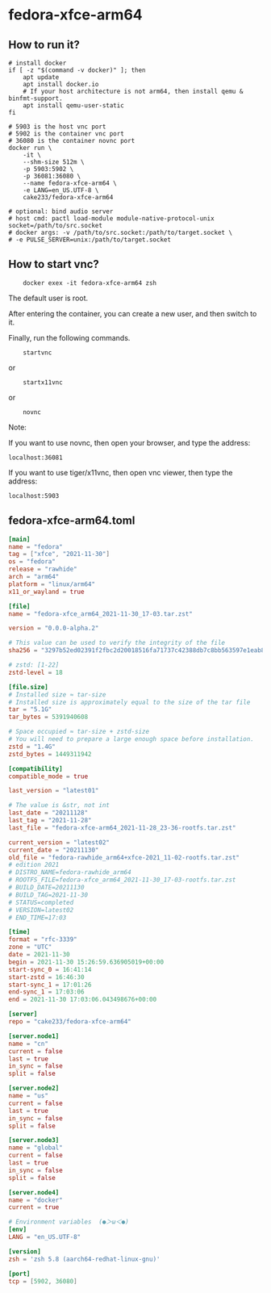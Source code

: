 # fedora-xfce-arm64

## How to run it?

```shell
# install docker
if [ -z "$(command -v docker)" ]; then
    apt update
    apt install docker.io
    # If your host architecture is not arm64, then install qemu & binfmt-support.
    apt install qemu-user-static
fi

# 5903 is the host vnc port
# 5902 is the container vnc port
# 36080 is the container novnc port
docker run \
    -it \
    --shm-size 512m \
    -p 5903:5902 \
    -p 36081:36080 \
    --name fedora-xfce-arm64 \
    -e LANG=en_US.UTF-8 \
    cake233/fedora-xfce-arm64

# optional: bind audio server
# host cmd: pactl load-module module-native-protocol-unix socket=/path/to/src.socket
# docker args: -v /path/to/src.socket:/path/to/target.socket \
# -e PULSE_SERVER=unix:/path/to/target.socket

```

## How to start vnc?

```shell
    docker exex -it fedora-xfce-arm64 zsh
```

The default user is root.

After entering the container, you can create a new user, and then switch to it.

Finally, run the following commands.

```shell
    startvnc
```

or

```shell
    startx11vnc
```

or

```shell
    novnc
```

Note:

If you want to use novnc, then open your browser, and type the address:

```
localhost:36081
```

If you want to use tiger/x11vnc, then open vnc viewer, then type the address:

```
localhost:5903
```

## fedora-xfce-arm64.toml

```toml
[main]
name = "fedora"
tag = ["xfce", "2021-11-30"]
os = "fedora"
release = "rawhide"
arch = "arm64"
platform = "linux/arm64"
x11_or_wayland = true

[file]
name = "fedora-xfce_arm64_2021-11-30_17-03.tar.zst"

version = "0.0.0-alpha.2"

# This value can be used to verify the integrity of the file
sha256 = "3297b52ed02391f2fbc2d20018516fa71737c42388db7c8bb563597e1eab81e0"

# zstd: [1-22]
zstd-level = 18

[file.size]
# Installed size ≈ tar-size
# Installed size is approximately equal to the size of the tar file
tar = "5.1G"
tar_bytes = 5391940608

# Space occupied ≈ tar-size + zstd-size
# You will need to prepare a large enough space before installation.
zstd = "1.4G"
zstd_bytes = 1449311942

[compatibility]
compatible_mode = true

last_version = "latest01"

# The value is &str, not int
last_date = "20211128"
last_tag = "2021-11-28"
last_file = "fedora-xfce-arm64_2021-11-28_23-36-rootfs.tar.zst"

current_version = "latest02"
current_date = "20211130"
old_file = "fedora-rawhide_arm64+xfce-2021_11-02-rootfs.tar.zst"
# edition 2021
# DISTRO_NAME=fedora-rawhide_arm64
# ROOTFS_FILE=fedora-xfce_arm64_2021-11-30_17-03-rootfs.tar.zst
# BUILD_DATE=20211130
# BUILD_TAG=2021-11-30
# STATUS=completed
# VERSION=latest02
# END_TIME=17:03

[time]
format = "rfc-3339"
zone = "UTC"
date = 2021-11-30
begin = 2021-11-30 15:26:59.636905019+00:00
start-sync_0 = 16:41:14
start-zstd = 16:46:30
start-sync_1 = 17:01:26
end-sync_1 = 17:03:06
end = 2021-11-30 17:03:06.043498676+00:00

[server]
repo = "cake233/fedora-xfce-arm64"

[server.node1]
name = "cn"
current = false
last = true
in_sync = false
split = false

[server.node2]
name = "us"
current = false
last = true
in_sync = false
split = false

[server.node3]
name = "global"
current = false
last = true
in_sync = false
split = false

[server.node4]
name = "docker"
current = true

# Environment variables  (●＞ω＜●)
[env]
LANG = "en_US.UTF-8"

[version]
zsh = 'zsh 5.8 (aarch64-redhat-linux-gnu)'

[port]
tcp = [5902, 36080]
```
